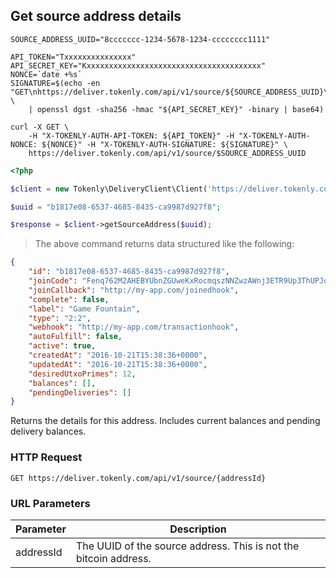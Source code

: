 ## Get source address details

```shell
SOURCE_ADDRESS_UUID="8ccccccc-1234-5678-1234-cccccccc1111"

API_TOKEN="Txxxxxxxxxxxxxxx"
API_SECRET_KEY="Kxxxxxxxxxxxxxxxxxxxxxxxxxxxxxxxxxxxxxxx"
NONCE=`date +%s`
SIGNATURE=$(echo -en "GET\nhttps://deliver.tokenly.com/api/v1/source/${SOURCE_ADDRESS_UUID}\n{}\n${API_TOKEN}\n${NONCE}" \
    | openssl dgst -sha256 -hmac "${API_SECRET_KEY}" -binary | base64)

curl -X GET \
    -H "X-TOKENLY-AUTH-API-TOKEN: ${API_TOKEN}" -H "X-TOKENLY-AUTH-NONCE: ${NONCE}" -H "X-TOKENLY-AUTH-SIGNATURE: ${SIGNATURE}" \
    https://deliver.tokenly.com/api/v1/source/$SOURCE_ADDRESS_UUID
```

```php
<?php

$client = new Tokenly\DeliveryClient\Client('https://deliver.tokenly.com', $API_TOKEN, $API_SECRET_KEY);

$uuid = "b1817e08-6537-4685-8435-ca9987d927f8";

$response = $client->getSourceAddress($uuid);

```

> The above command returns data structured like the following:

```json
{
    "id": "b1817e08-6537-4685-8435-ca9987d927f8",
    "joinCode": "Fenq762M2AHEBYUbnZGUweKxRocmqszNNZwzAWnj3ETR9Up3ThUPJqQ5vBq3f7eA2RL7obxoC6L",
    "joinCallback": "http://my-app.com/joinedhook",
    "complete": false,
    "label": "Game Fountain",
    "type": "2:2",
    "webhook": "http://my-app.com/transactionhook",
    "autoFulfill": false,
    "active": true,
    "createdAt": "2016-10-21T15:38:36+0000",
    "updatedAt": "2016-10-21T15:38:36+0000",
    "desiredUtxoPrimes": 12,
    "balances": [],
    "pendingDeliveries": []
}
```


Returns the details for this address.  Includes current balances and pending delivery balances.

### HTTP Request

`GET https://deliver.tokenly.com/api/v1/source/{addressId}`


### URL Parameters

Parameter       | Description
---------       | -----------
addressId       | The UUID of the source address.  This is not the bitcoin address.



